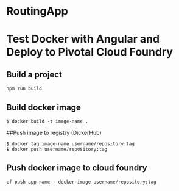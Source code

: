 # RoutingApp

# Test Docker with Angular and Deploy to Pivotal Cloud Foundry

## Build a project
```
npm run build
```

## Build docker image
```
$ docker build -t image-name . 
```

##Push image to registry (DickerHub)
```
$ docker tag image-name username/repository:tag
$ docker push username/repository:tag
```

## Push docker image to cloud foundry
```
cf push app-name --docker-image username/repository:tag
```

